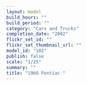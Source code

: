 ```yaml
---
layout: model
build_hours: ""
build_period: ""
category: "Cars and Trucks"
completion_date: "2002"
flickr_set_id: ""
flickr_set_thumbnail_url: ""
model_id: "102"
publish: false
scale: "1/25"
summary: ""
title: "1966 Pontiac "
---
```



